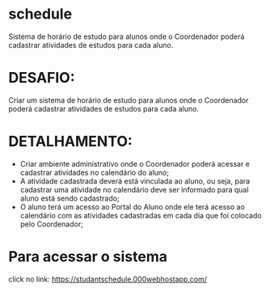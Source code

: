 # schedule
Sistema de horário de estudo para alunos onde o Coordenador poderá cadastrar atividades de estudos para cada aluno.

# DESAFIO:
Criar um sistema de horário de estudo para alunos onde o Coordenador poderá cadastrar atividades de estudos para cada aluno.

# DETALHAMENTO:
- Criar ambiente administrativo onde o Coordenador poderá acessar e cadastrar atividades no calendário do aluno;
- A atividade cadastrada deverá está vinculada ao aluno, ou seja, para cadastrar uma atividade no calendário deve ser informado para qual aluno está sendo cadastrado;
- O aluno terá um acesso ao Portal do Aluno onde ele terá acesso ao calendário com as atividades cadastradas em cada dia que foi colocado pelo Coordenador;

# Para acessar o sistema
click no link: https://studantschedule.000webhostapp.com/
